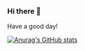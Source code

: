 ### Hi there 👋
Have a good day!


[![Anurag's GitHub stats](https://github-readme-stats.vercel.app/api?username=maxmiku)](https://github.com/anuraghazra/github-readme-stats)
<!--
**maxmiku/MaxMiku** is a ✨ _special_ ✨ repository because its `README.md` (this file) appears on your GitHub profile.

Here are some ideas to get you started:

- 🔭 I’m currently working on ...
- 🌱 I’m currently learning ...
- 👯 I’m looking to collaborate on ...
- 🤔 I’m looking for help with ...
- 💬 Ask me about ...
- 📫 How to reach me: ...
- 😄 Pronouns: ...
- ⚡ Fun fact: ...
-->

